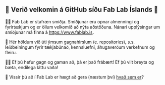 ## 👋 Verið velkomin á GitHub síðu Fab Lab Íslands 👋

🙋‍♀️ Fab Lab er stafræn smiðja. Smiðjunar eru opnar almenningi og fyrirtækjum og er öllum velkomið að nýta aðstöðuna. Nánari upplýsingar um smiðjunar má finna á https://www.fablab.is. 

🌈 Hér höldum við úti ýmsum gagnahirslum (e. repositories), s.s. leiðbeiningum fyrir tækjabúnað, kennsluefni, áhugaverðum verkefnum og fleiru.

👩‍💻 Ef þú hefur gagn og gaman að, þá er það frábært! Ef þú vilt breyta og bæta, endilega láttu vaða!

🍿 Vissir þú að í Fab Lab er hægt að gera (næstum því) [hvað sem er](https://www.ted.com/talks/neil_gershenfeld_unleash_your_creativity_in_a_fab_lab?language=en)?
